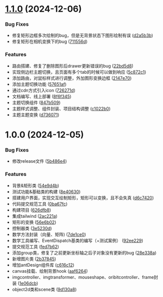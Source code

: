 # [1.1.0](https://github.com/Moqizhongyuan/yzy_geometry/compare/v1.0.0...v1.1.0) (2024-12-06)

### Bug Fixes

- 修复矩形边框多次绘制的bug，但是无背景状态下图形绘制有误 ([d2a5b3b](https://github.com/Moqizhongyuan/yzy_geometry/commit/d2a5b3b0a3970f0798a238f65a08897e07fd5cea))
- 修复矩形在相机变换下的bug ([711556d](https://github.com/Moqizhongyuan/yzy_geometry/commit/711556df629c52c2d00cbf2a5ebed893954a201b))

### Features

- 路由搭建、修复了删除图形后drawer更新错误的bug ([22bd5d8](https://github.com/Moqizhongyuan/yzy_geometry/commit/22bd5d8971448d787dc65967332d9d86d46fcf27))
- 实现侧边栏主题切换，且页面有多个tab的时候可以做到响应 ([5c872c1](https://github.com/Moqizhongyuan/yzy_geometry/commit/5c872c111c2c1d38683ccadf9d6565b0a6e4fc6c))
- 添加路由，对鼠标样式进行调整，外加图形变换边框 ([2147e70](https://github.com/Moqizhongyuan/yzy_geometry/commit/2147e70345b3d1dafbef2eea3a07df268f2c83d8))
- 添加主题切换功能 ([57651af](https://github.com/Moqizhongyuan/yzy_geometry/commit/57651af0cd9ef23d098fe96ca178afb6e681248c))
- 通过cdn方式引入icon ([726271d](https://github.com/Moqizhongyuan/yzy_geometry/commit/726271d8e7832949d8fb9da463db175559f223c7))
- 文档编写、线上部署 ([8f6f345](https://github.com/Moqizhongyuan/yzy_geometry/commit/8f6f345fb3b36e13b990231da2aca791f471599b))
- 主题切换组件 ([847b509](https://github.com/Moqizhongyuan/yzy_geometry/commit/847b509fd040049e78774b73642a9ba7d11b0aac))
- 主题样式调整、组件封装、项目结构调整 ([c1022b0](https://github.com/Moqizhongyuan/yzy_geometry/commit/c1022b01adfb706a532ad145333f83fa3a5422eb))
- 主题主题变换 ([d736071](https://github.com/Moqizhongyuan/yzy_geometry/commit/d73607151529c881b7996a55f260e7afff9d950a))

# 1.0.0 (2024-12-05)

### Bug Fixes

- 修改release文件 ([5b486e4](https://github.com/Moqizhongyuan/yzy_geometry/commit/5b486e439b23918fddb84b43ccca34bce0f389b8))

### Features

- 背景&矩形类 ([54e9d4b](https://github.com/Moqizhongyuan/yzy_geometry/commit/54e9d4bded2ada1abbcc4b9f435dca16973050bf))
- 测试功能&基础类的构建 ([8e40630](https://github.com/Moqizhongyuan/yzy_geometry/commit/8e40630704f6be8b21c21aca44b79fe1f0ed4735))
- 搭建用户界面，实现交互绘制矩形，矩形可以变换，且不会失真 ([d6c7420](https://github.com/Moqizhongyuan/yzy_geometry/commit/d6c7420826d804baa9d8c0e2c60cd35f868781ca))
- 代码提交规范工具 ([0ba67fc](https://github.com/Moqizhongyuan/yzy_geometry/commit/0ba67fc0497615616d04b0af8be6da0f1e19c544))
- 构建项目 ([626dfb8](https://github.com/Moqizhongyuan/yzy_geometry/commit/626dfb88eb73790614f8fe76478a003c525082f7))
- 集成tailwind ([2ac221a](https://github.com/Moqizhongyuan/yzy_geometry/commit/2ac221a71f03ac30f6d434b1f5e057294c1be477))
- 矩形的变换 ([56e6b02](https://github.com/Moqizhongyuan/yzy_geometry/commit/56e6b02e167908614c38b9eecdc003006eb22638))
- 控制器类 ([3e5230d](https://github.com/Moqizhongyuan/yzy_geometry/commit/3e5230dd6a16db28f0b51c4ff8928db4d885982c))
- 数学方法封装（向量、矩阵) ([7de1ce0](https://github.com/Moqizhongyuan/yzy_geometry/commit/7de1ce03eded91bcd62e9671b2a3d29388d8468b))
- 数学工具编写、EventDispatch基类的编写（+测试案例） ([92ee229](https://github.com/Moqizhongyuan/yzy_geometry/commit/92ee229b3535069a078982ba2adc9531ed86fbba))
- 提交规范工具 ([fed7b62](https://github.com/Moqizhongyuan/yzy_geometry/commit/fed7b62333e961c23d02919e388d609871fd586e))
- 添加group类，修复了之前更新坐标轴之后子对象没有更新的bug ([28e338a](https://github.com/Moqizhongyuan/yzy_geometry/commit/28e338ac409963fece9a4ac4d1f6f39140dcd8ee))
- 新增图片类 ([2b37845](https://github.com/Moqizhongyuan/yzy_geometry/commit/2b378454b0d1751176016601ac4376ed7832bcfa))
- 增加antDesign组件库 ([c616c12](https://github.com/Moqizhongyuan/yzy_geometry/commit/c616c12d505bb57fd9e22d018114df58c64237c1))
- canvas挂载、绘制背景hook ([aaf6264](https://github.com/Moqizhongyuan/yzy_geometry/commit/aaf626407e011b9aa8dde512a62d2e1b3efa15b2))
- imgcontroller、imgtransformer、mouseshape、oribitcontroller、frame封装 ([1e06dcb](https://github.com/Moqizhongyuan/yzy_geometry/commit/1e06dcbc75ee19b1077f037c17f9f18479bf5563))
- object2d类和scene类 ([9d130a8](https://github.com/Moqizhongyuan/yzy_geometry/commit/9d130a808251263cedb81ff384b730b783051740))
